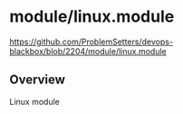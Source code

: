 # module/linux.module

https://github.com/ProblemSetters/devops-blackbox/blob/2204/module/linux.module

## Overview

Linux module


